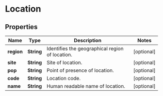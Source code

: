

# Location


## Properties

| Name | Type | Description | Notes |
|------------ | ------------- | ------------- | -------------|
|**region** | **String** | Identifies the geographical region of location. |  [optional] |
|**site** | **String** | Site of location. |  [optional] |
|**pop** | **String** | Point of presence of location. |  [optional] |
|**code** | **String** | Location code. |  [optional] |
|**name** | **String** | Human readable name of location. |  [optional] |



